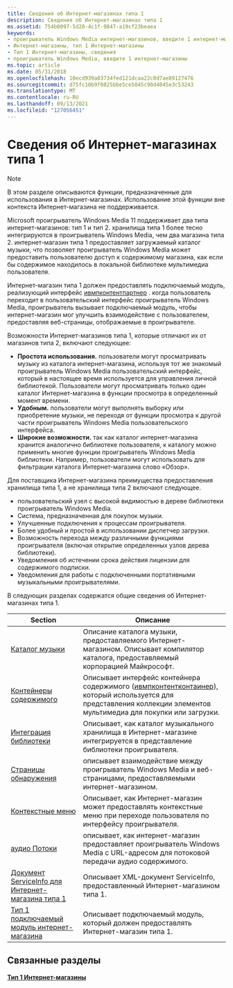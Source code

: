 ```yaml
---
title: Сведения об Интернет-магазинах типа 1
description: Сведения об Интернет-магазинах типа 1
ms.assetid: 754b0097-5d28-4c1f-9847-a19cf23beaea
keywords:
- проигрыватель Windows Media интернет-магазинов, введите 1 интернет-магазины
- Интернет-магазины, тип 1 Интернет-магазины
- Тип 1 Интернет-магазины, сведения
- проигрыватель Windows Media, введите 1 интернет-магазины
ms.topic: article
ms.date: 05/31/2018
ms.openlocfilehash: 10ecd939a03734fed121dcaa22c0d7ae89127476
ms.sourcegitcommit: d75fc10b9f0825bbe5ce5045c90d4045e3c53243
ms.translationtype: MT
ms.contentlocale: ru-RU
ms.lasthandoff: 09/13/2021
ms.locfileid: "127056451"
---
```

# <a name="about-type-1-online-stores"></a>Сведения об Интернет-магазинах типа 1

> [!Note]  
> В этом разделе описываются функции, предназначенные для использования в Интернет-магазинах. Использование этой функции вне контекста Интернет-магазина не поддерживается.

 

Microsoft проигрыватель Windows Media 11 поддерживает два типа интернет-магазинов: тип 1 и тип 2. хранилища типа 1 более тесно интегрируются в проигрыватель Windows Media, чем два магазина типа 2. интернет-магазин типа 1 предоставляет загружаемый каталог музыки, что позволяет проигрыватель Windows Media может предоставить пользователю доступ к содержимому магазина, как если бы содержимое находилось в локальной библиотеке мультимедиа пользователя.

Интернет-магазин типа 1 должен предоставлять подключаемый модуль, реализующий интерфейс [ивмпконтентпартнер](/previous-versions/windows/desktop/api/contentpartner/nn-contentpartner-iwmpcontentpartner) . когда пользователь переходит в пользовательский интерфейс проигрыватель Windows Media, проигрыватель вызывает подключаемый модуль, чтобы интернет-магазин мог улучшить взаимодействие с пользователем, предоставляя веб-страницы, отображаемые в проигрывателе.

Возможности Интернет-магазинов типа 1, которые отличают их от магазинов типа 2, включают следующее:

-   **Простота использования.** пользователи могут просматривать музыку из каталога интернет-магазина, используя тот же знакомый проигрыватель Windows Media пользовательский интерфейс, который в настоящее время используется для управления личной библиотекой. Пользователи могут просматривать только один каталог Интернет-магазина в функции просмотра в определенный момент времени.
-   **Удобным.** пользователи могут выполнять выборку или приобретение музыки, не переходя от функции просмотра к другой части проигрыватель Windows Media пользовательского интерфейса.
-   **Широкие возможности.** так как каталог интернет-магазина хранится аналогично библиотеке пользователя, к каталогу можно применить многие функции проигрыватель Windows Media библиотеки. Например, пользователи могут использовать для фильтрации каталога Интернет-магазина слово «Обзор».

Для поставщика Интернет-магазина преимущества предоставления хранилища типа 1, а не хранилища типа 2 включают следующее.

-   пользовательский узел с высокой видимостью в дереве библиотеки проигрыватель Windows Media.
-   Система, предназначенная для покупок музыки.
-   Улучшенные подключения к процессам проигрывателя.
-   Более удобный и простой в использовании диспетчер загрузки.
-   Возможность перехода между различными функциями проигрывателя (включая открытие определенных узлов дерева библиотеки).
-   Уведомления об истечении срока действия лицензии для содержимого подписки.
-   Уведомления для работы с подключенными портативными музыкальными проигрывателями.

В следующих разделах содержатся общие сведения об Интернет-магазинах типа 1.



| Section                                                                                              | Описание                                                                                                                                                                         |
|------------------------------------------------------------------------------------------------------|-------------------------------------------------------------------------------------------------------------------------------------------------------------------------------------|
| [Каталог музыки](music-catalog.md)                                                                   | Описание каталога музыки, предоставляемого Интернет-магазином. Описывает компилятор каталога, предоставляемый корпорацией Майкрософт.                                                                     |
| [Контейнеры содержимого](content-containers.md)                                                         | Описывает интерфейс контейнера содержимого ([ивмпконтентконтаинер](/previous-versions/windows/desktop/api/contentpartner/nn-contentpartner-iwmpcontentcontainer)), который используется для представления коллекции элементов мультимедиа для покупки или загрузки. |
| [Интеграция библиотеки](library-integration.md)                                                       | Описывает, как каталог музыкального хранилища в Интернет-магазине интегрируется в представление библиотеки проигрывателя.                                                                                        |
| [Страницы обнаружения](discovery-pages.md)                                                               | описывает взаимодействие между проигрыватель Windows Media и веб-страницами, предоставляемыми интернет-магазином.                                                                                   |
| [Контекстные меню](context-menus.md)                                                                   | Описывает, как Интернет-магазин может предоставлять контекстные меню при переходе пользователя по интерфейсу проигрывателя.                                                                         |
| [аудио Потоки](audio-streams.md)                                                                   | описывает, как интернет-магазин предоставляет проигрыватель Windows Media с URL-адресом для потоковой передачи аудио содержимого.                                                                              |
| [Документ ServiceInfo для Интернет-магазина типа 1](serviceinfo-document-for-a-type-1-online-store.md) | Описывает XML-документ ServiceInfo, предоставленный Интернет-магазином типа 1.                                                                                                           |
| [Тип 1 подключаемый модуль интернет-магазина](type-1-online-store-plug-in.md)                                       | Описывает подключаемый модуль, который должен предоставлять Интернет-магазин типа 1.                                                                                                                      |



 

## <a name="related-topics"></a>Связанные разделы

<dl> <dt>

[**Тип 1 Интернет-магазины**](type-1-online-stores.md)
</dt> </dl>

 

 




